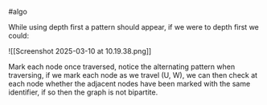 #algo

While using depth first a pattern should appear, if we were to depth first we could:

![[Screenshot 2025-03-10 at 10.19.38.png]]

Mark each node once traversed, notice the alternating pattern when traversing, if we mark each node as we travel (U, W), we can then check at each node whether the adjacent nodes have been marked with the same identifier, if so then the graph is not bipartite.

